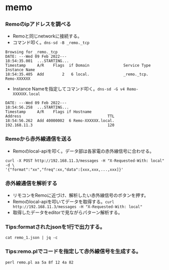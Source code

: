 # memo

### Remoのipアドレスを調べる
 - Remoと同じnetworkに接続する。
 - コマンド叩く。`dns-sd -B _remo._tcp`
```commandline
Browsing for _remo._tcp
DATE: ---Wed 09 Feb 2022---
18:54:35.001  ...STARTING...
Timestamp     A/R    Flags  if Domain               Service Type         Instance Name
18:54:35.405  Add        2   6 local.               _remo._tcp.          Remo-XXXXXX
```
 - Instance Nameを指定してコマンド叩く。`dns-sd -G v4 Remo-XXXXXX.local`
```commandline
DATE: ---Wed 09 Feb 2022---
18:54:56.258  ...STARTING...
Timestamp     A/R    Flags if Hostname                               Address                                      TTL
18:54:56.262  Add 40000002  6 Remo-XXXXXX.local.                     192.168.11.3                                 120
```

### Remoから赤外線通信を送る
 - Remoのlocal-apiを叩く。データ部は各家電の赤外線信号に合わせる。
```commandline
curl -X POST http://192.168.11.3/messages -H "X-Requested-With: local" -d \
'{"format":"xx","freq":xx,"data":[xxx,xxx,...,xxx]}'
```

### 赤外線通信を解析する
 - リモコンをRemoに近づけ、解析したい赤外線信号のボタンを押す。
 - Remoのlocal-apiを叩いてデータを取得する。`curl http://192.168.11.3/messages -H "X-Requested-With: local"`
 - 取得したデータをeditorで見ながらパターン解析する。

### Tips:formatされたjsonを1行で出力する。
`cat remo_1.json | jq -c`
### Tips:remo.plでコードを指定して赤外線信号を生成する。
`perl remo.pl aa 5a 8f 12 4a 82`